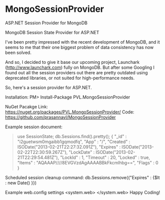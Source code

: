 MongoSessionProvider
====================

ASP.NET Session Provider for MongoDB


MongoDB Session State Provider for ASP.NET

I've been pretty impressed with the recent development of MongoDB, and it seems to me that their one biggest problem of data consistency has now been solved. 

And so, I decided to give it base our upcoming project, Launchark (http://www.launchark.com) fully on MongoDB. But after some Googling I found out all the session providers out there are pretty outdated using deprecated libraries, or not suited for high-performance needs.

So, here's a session provider for ASP.NET.

Installation:
PM> Install-Package PVL.MongoSessionProvider 

NuGet Pacakge Link: https://nuget.org/packages/PVL.MongoSessionProvider/
Code: https://github.com/prasannavl/MongoSessionProvider


Example session document:

> use SessionState;
> db.Sessions.find().pretty();
{
        "_id" : "i2guetwsm0mgaibb1gqmodfq",
        "App" : "/",
        "Created" : ISODate("2013-02-21T22:27:32.091Z"),
        "Expires" : ISODate("2013-02-22T22:30:59.267Z"),
        "LockDate" : ISODate("2013-02-21T22:29:54.481Z"),
        "LockId" : 1,
        "Timeout" : 20,
        "Locked" : true,
        "Items" : "AQAAAP////8EVGVzdAgAAAABBkFkcmlhbg==",
        "Flags" : 0
     }
    

Scheduled session cleanup command:
db.Sessions.remove({"Expires" : {$lt : new Date() }})
    
Example web.config settings
<connectionStrings>
   <add name="SessionState" connectionString="mongodb://localhost"/>
</connectionStrings>
<system.web>
   <sessionState mode="Custom" timeout="1440" cookieless="false" customProvider="MongoSessionStateProvider">
     <providers>
       <add name="MongoSessionStateProvider" type="PVL.MongoSessionProvider" connectionStringName="SessionState" writeExceptionsToEventLog="false"/>
     </providers>
   </sessionState>
</system.web>
 Happy Coding!

